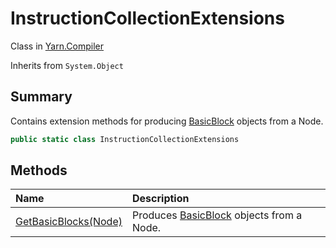 # InstructionCollectionExtensions

Class in [Yarn.Compiler](/docs/api/csharp/yarn.compiler.md)

Inherits from `System.Object`

## Summary


Contains extension methods for producing  <a href="yarn.compiler.basicblock.md">BasicBlock</a> 
objects from a Node.


```csharp
public static class InstructionCollectionExtensions
```

## Methods

|Name|Description|
|:---|:---|
|[GetBasicBlocks(Node)](/docs/api/csharp/yarn.compiler.instructioncollectionextensions.getbasicblocks.md)|Produces  <a href="yarn.compiler.basicblock.md">BasicBlock</a>  objects from a Node.|


